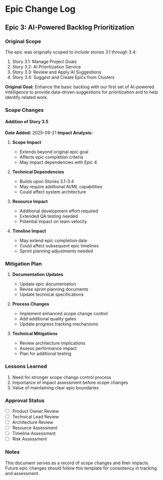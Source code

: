 # Epic Change Log

## Epic 3: AI-Powered Backlog Prioritization

### Original Scope
The epic was originally scoped to include stories 3.1 through 3.4:
1. Story 3.1: Manage Project Goals
2. Story 3.2: AI Prioritization Service
3. Story 3.3: Review and Apply AI Suggestions
4. Story 3.4: Suggest and Create Epics from Clusters

**Original Goal:** Enhance the basic backlog with our first set of AI-powered intelligence to provide data-driven suggestions for prioritization and to help identify related work.

### Scope Changes

#### Addition of Story 3.5
**Date Added:** 2025-09-21
**Impact Analysis:**

1. **Scope Impact**
   - Extends beyond original epic goal
   - Affects epic completion criteria
   - May impact dependencies with Epic 4

2. **Technical Dependencies**
   - Builds upon Stories 3.1-3.4
   - May require additional AI/ML capabilities
   - Could affect system architecture

3. **Resource Impact**
   - Additional development effort required
   - Extended QA testing needed
   - Potential impact on team velocity

4. **Timeline Impact**
   - May extend epic completion date
   - Could affect subsequent epic timelines
   - Sprint planning adjustments needed

### Mitigation Plan

1. **Documentation Updates**
   - Update epic documentation
   - Revise sprint planning documents
   - Update technical specifications

2. **Process Changes**
   - Implement enhanced scope change control
   - Add additional quality gates
   - Update progress tracking mechanisms

3. **Technical Mitigations**
   - Review architecture implications
   - Assess performance impact
   - Plan for additional testing

### Lessons Learned

1. Need for stronger scope change control process
2. Importance of impact assessment before scope changes
3. Value of maintaining clear epic boundaries

### Approval Status

- [ ] Product Owner Review
- [ ] Technical Lead Review
- [ ] Architecture Review
- [ ] Resource Assessment
- [ ] Timeline Assessment
- [ ] Risk Assessment

### Notes

This document serves as a record of scope changes and their impacts. Future epic changes should follow this template for consistency in tracking and assessment.
